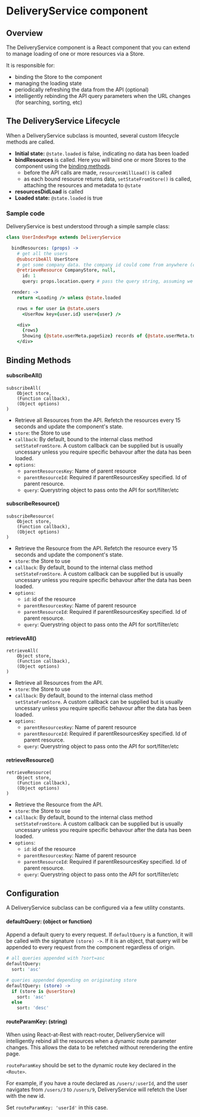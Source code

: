 # DeliveryService component

## Overview

The DeliveryService component is a React component that you can extend to manage loading of one or more resources via a Store.

It is responsible for:
* binding the Store to the component
* managing the loading state
* periodically refreshing the data from the API (optional)
* intelligently rebinding the API query parameters when the URL changes (for searching, sorting, etc)

## The DeliveryService Lifecycle

When a DeliveryService subclass is mounted, several custom lifecycle methods are called.

* **Initial state:** `@state.loaded` is false, indicating no data has been loaded
* **bindResources** is called. Here you will bind one or more Stores to the component using the [binding methods](#bindings).
  * before the API calls are made, `resourcesWillLoad()` is called
  * as each bound resource returns data, `setStateFromStore()` is called, attaching the resources and metadata to `@state`
* **resourcesDidLoad** is called
* **Loaded state:** `@state.loaded` is true

### Sample code

DeliveryService is best understood through a simple sample class:
```coffeescript
class UserIndexPage extends DeliveryService

  bindResources: (props) ->
    # get all the users
    @subscribeAll UserStore
    # get some company data. the company id could come from anywhere (current session, etc)
    @retrieveResource CompanyStore, null,
      id: 1
      query: props.location.query # pass the query string, assuming we're using react-router

  render: ->
    return <Loading /> unless @state.loaded

    rows = for user in @state.users
      <UserRow key={user.id} user={user} />

    <div>
      {rows}
      Showing {@state.userMeta.pageSize} records of {@state.userMeta.total}
    </div>
```

## Binding Methods
#### subscribeAll()

```
subscribeAll(
    Object store,
    (Function callback),
    (Object options)
)
```
* Retrieve all Resources from the API. Refetch the resources every 15 seconds and update the component's state.
* `store`: the Store to use
* `callback`: By default, bound to the internal class method `setStateFromStore`. A custom callback can be supplied but is usually uncessary unless you require specific behavour after the data has been loaded.
* `options`:
  * `parentResourcesKey`: Name of parent resource
  * `parentResourceId`:   Required if parentResourcesKey specified. Id of parent resource.
  * `query`:              Querystring object to pass onto the API for sort/filter/etc


#### subscribeResource()

```
subscribeResource(
    Object store,
    (Function callback),
    (Object options)
)
```
* Retrieve the Resource from the API. Refetch the resource every 15 seconds and update the component's state.
* `store`: the Store to use
* `callback`: By default, bound to the internal class method `setStateFromStore`. A custom callback can be supplied but is usually uncessary unless you require specific behavour after the data has been loaded.
* `options`:
  * `id`:                 id of the resource
  * `parentResourcesKey`: Name of parent resource
  * `parentResourceId`:   Required if parentResourcesKey specified. Id of parent resource.
  * `query`:              Querystring object to pass onto the API for sort/filter/etc

#### retrieveAll()

```
retrieveAll(
    Object store,
    (Function callback),
    (Object options)
)
```
* Retrieve all Resources from the API.
* `store`: the Store to use
* `callback`: By default, bound to the internal class method `setStateFromStore`. A custom callback can be supplied but is usually uncessary unless you require specific behavour after the data has been loaded.
* `options`:
  * `parentResourcesKey`: Name of parent resource
  * `parentResourceId`:   Required if parentResourcesKey specified. Id of parent resource.
  * `query`:              Querystring object to pass onto the API for sort/filter/etc

#### retrieveResource()

```
retrieveResource(
    Object store,
    (Function callback),
    (Object options)
)
```
* Retrieve the Resource from the API.
* `store`: the Store to use
* `callback`: By default, bound to the internal class method `setStateFromStore`. A custom callback can be supplied but is usually uncessary unless you require specific behavour after the data has been loaded.
* `options`:
  * `id`:                 id of the resource
  * `parentResourcesKey`: Name of parent resource
  * `parentResourceId`:   Required if parentResourcesKey specified. Id of parent resource.
  * `query`:              Querystring object to pass onto the API for sort/filter/etc

## Configuration

A DeliveryService subclass can be configured via a few utility constants.

#### defaultQuery: (object or function)

Append a default query to every request. If `defaultQuery` is a function, it will be called with the signature `(store) ->`. If it is an object, that query will be appended to every request from the component regardless of origin.

```coffeescript
# all queries appended with ?sort=asc
defaultQuery:
  sort: 'asc'

# queries appended depending on originating store
defaultQuery: (store) ->
  if (store is @userStore)
    sort: 'asc'
  else
    sort: 'desc'
```

#### routeParamKey: (string)

When using React-at-Rest with react-router, DeliveryService will intelligently rebind all the resources when a dynamic route parameter changes. This allows the data to be refetched without rerendering the entire page.

`routeParamKey` should be set to the dynamic route key declared in the `<Route>`.

For example, if you have a route declared as `/users/:userId`, and the user navigates from `/users/3` to `/users/9`, DeliveryService will refetch the User with the new id.

Set `routeParamKey: 'userId'` in this case.
